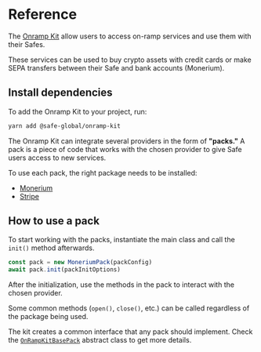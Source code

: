 # Reference

The [Onramp Kit](https://github.com/safe-global/safe-core-sdk/tree/main/packages/onramp-kit) allow users to access on-ramp services and use them with their Safes.

These services can be used to buy crypto assets with credit cards or make SEPA transfers between their Safe and bank accounts (Monerium).

## Install dependencies

To add the Onramp Kit to your project, run:

```bash
yarn add @safe-global/onramp-kit
```

The Onramp Kit can integrate several providers in the form of **"packs."** A pack is a piece of code that works with the chosen provider to give Safe users access to new services.

To use each pack, the right package needs to be installed:

- [Monerium](./reference/monerium-pack.md#install)
- [Stripe](./reference/stripe-pack.md#install)

## How to use a pack

To start working with the packs, instantiate the main class and call the `init()` method afterwards.

```typescript
const pack = new MoneriumPack(packConfig)
await pack.init(packInitOptions)
```

After the initialization, use the methods in the pack to interact with the chosen provider.

Some common methods (`open()`, `close()`, etc.) can be called regardless of the package being used.

The kit creates a common interface that any pack should implement. Check the [`OnRampKitBasePack`](./reference/onramp-kit-base-pack.md) abstract class to get more details.
